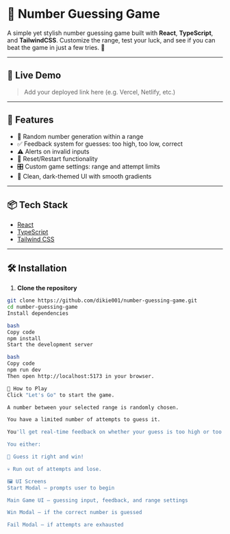 # 🔢 Number Guessing Game

A simple yet stylish number guessing game built with **React**, **TypeScript**, and **TailwindCSS**. Customize the range, test your luck, and see if you can beat the game in just a few tries. 🎯

---

## 🚀 Live Demo

> Add your deployed link here (e.g. Vercel, Netlify, etc.)

---

## 🧩 Features

- 🎲 Random number generation within a range
- ✅ Feedback system for guesses: too high, too low, correct
- ⚠️ Alerts on invalid inputs
- 🔁 Reset/Restart functionality
- 🎛 Custom game settings: range and attempt limits
- 🎨 Clean, dark-themed UI with smooth gradients

---

## 📦 Tech Stack

- [React](https://reactjs.org/)
- [TypeScript](https://www.typescriptlang.org/)
- [Tailwind CSS](https://tailwindcss.com/)

---

## 🛠 Installation

1. **Clone the repository**

```bash
git clone https://github.com/dikie001/number-guessing-game.git
cd number-guessing-game
Install dependencies

bash
Copy code
npm install
Start the development server

bash
Copy code
npm run dev
Then open http://localhost:5173 in your browser.

🧠 How to Play
Click "Let's Go" to start the game.

A number between your selected range is randomly chosen.

You have a limited number of attempts to guess it.

You'll get real-time feedback on whether your guess is too high or too low.

You either:

🎉 Guess it right and win!

💀 Run out of attempts and lose.

🖼 UI Screens
Start Modal — prompts user to begin

Main Game UI — guessing input, feedback, and range settings

Win Modal — if the correct number is guessed

Fail Modal — if attempts are exhausted